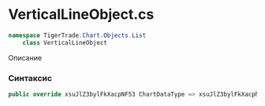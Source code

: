 
# VerticalLineObject.cs
```csharp
namespace TigerTrade.Chart.Objects.List  
    class VerticalLineObject
```

Описание

### Синтаксис
```csharp
public override xsuJlZ3bylFkXacpNF53 ChartDataType => xsuJlZ3bylFkXacpNF53.sPT3bf5QHaB;{ get; }
```
